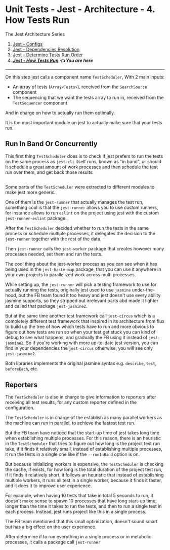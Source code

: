 # Unit Tests - Jest - Architecture - 4. How Tests Run

The Jest Architecture Series

1. [Jest - Configs](./1-configs.md)
2. [Jest - Dependencies Resolution](./2-dependency-resolutions.md)
3. [Jest - Determine Tests Run Order](./3-determining-how-to-run-tests.md)
4. **_[Jest - How Tests Run](./4-running-tests.md) 👈 You are here_**

---

On this step jest calls a component name `TestScheduler`,
With 2 main inputs:

- An array of tests (`Array<Tests>`), received from the `SearchSource` component
- The sequencing that we want the tests array to run in, received from the `TestSequencer` component

And in charge on how to actually run them optimally.

It is the most important module on jest to actually make sure that your tests run.

## Run In Band Or Concurrently

This first thing `TestScheduler` does is to check if jest prefers to run the tests on the same process as `jest-cli` itself runs, known as "in band", or should it schedule a great amount of work processes and then schedule the test run over them, and get back those results.

##

Some parts of the `TestScheduler` were extracted to different modules to make jest more generic.

One of them is the `jest-runner` that actually manages the test run, something cool is that the `jest-runner` allows you to use custom runners, for instance allows to run `eslint` on the project using jest with the custom `jest-runner-eslint` package.

After the `TestScheduler` decided whether to run the tests in the same process or schedule multiple processes, it delegates the decision to the `jest-runner` together with the rest of the data.

Then `jest-runner` calls the `jest-worker` package that creates however many processes needed, set them and run the tests.

The cool thing about the jest-worker process as you can see when it has being used in the `jest-haste-map` package, that you can use it anywhere in your own projects to parallelized work across multi processes.

While setting up, the `jest-runner` will pick a testing framework to use for actually running the tests, originally jest used to use `jasmine` under-the-hood, but the FB team found it too heavy and jest doesn't use every ability jasmine supports, so they stripped out irrelevant parts abd made it lighter and called that package `jest-jasmine2`.

But at the same time another test framework call `jest-circus` which is a completely different test framework that inspired in its architecture from flux to build up the tree of how which tests have to run and more obvious to figure out how tests are run so when your test get stuck you can kind of debug to see what happens, and gradually the FB using it instead of `jest-jasmine2`,
So if you're working with more up-to-date jest version, you can find in your dependencies the `jest-circus` otherwise, you will see only `jest-jasmine2`.

Both libraries implements the original jasmine syntax e.g. `describe`, `test`, `beforeEach`, etc.

## Reporters

The `TestScheduler` is also in charge to give information to reporters after receiving all test results, for any custom reporter defined in the configuration.

The `TestScheduler` is in charge of the establish as many parallel workers as the machine can run in parallel, to achieve the fastest test run.

But the FB team have noticed that the start-up time of jest takes long time when establishing multiple processes.
For this reason, there is an heuristic in the `TestScheduler` that tries to figure out how long is the project test run take,
if it finds it relatively small, instead of establishing multiple processes, it run the tests in a single one like if the `--runInBand` option is on.

But because initializing workers is expensive, the `TestScheduler` is checking the cache, if exists, for how long is the total duration of the project test run, if it finds it relatively short, it follows an heuristic that instead of establishing multiple workers, it runs all test in a single worker, because it finds it faster, and it does it to improve user experience.

For example, when having 10 tests that take in total 5 seconds to run, it doesn't make sense to spawn 10 processes that have long start-up time, longer than the time it takes to run the tests, and then to run a single test in each process.
Instead, jest runs project like this in a single process.

The FB team mentioned that this small optimization, doesn't sound smart but has a big effect on the user experience.

After determine if to run everything in a single process or in metabolic processes, it calls a package call `jest-runner`

<!-- but initial these
While initializing the `TestScheduler` also take a look on the cache, if exists, and check for the total duration of the test run, if it finds it relatively short, it follows another heuristic that instead of initial -->
